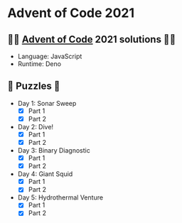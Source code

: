 # Advent of Code 2021

## 🎄🎅 [Advent of Code](https://adventofcode.com/) 2021 solutions 🎅🎄
- Language: JavaScript
- Runtime: Deno

## 🧩 Puzzles 🧩
- Day 1: Sonar Sweep
  - [x] Part 1
  - [x] Part 2
- Day 2: Dive!
  - [x] Part 1
  - [x] Part 2
- Day 3: Binary Diagnostic
  - [x] Part 1
  - [x] Part 2
- Day 4: Giant Squid
  - [x] Part 1
  - [x] Part 2
- Day 5: Hydrothermal Venture
  - [x] Part 1
  - [x] Part 2
